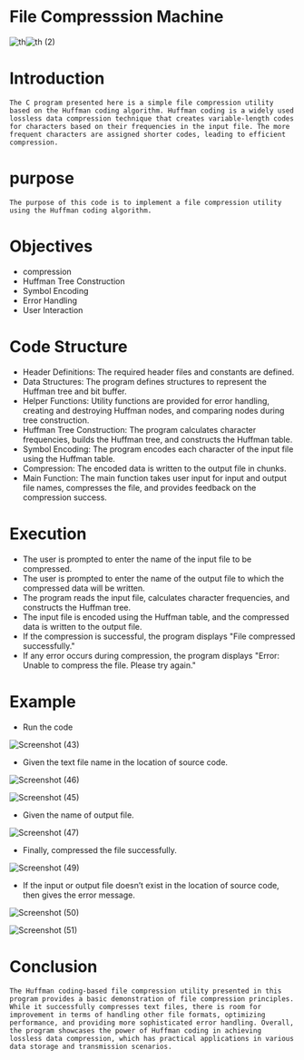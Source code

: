 


# File Compresssion Machine


![th](https://github.com/Supuni-Punsarani/Coursework-Assignment/assets/114279717/9de31a73-4f72-411d-bbc4-6c53ec3ffe19)![th (2)](https://github.com/Supuni-Punsarani/Coursework-Assignment/assets/114279717/c28e061f-f227-4f60-a840-076865341e55)


# Introduction


    The C program presented here is a simple file compression utility based on the Huffman coding algorithm. Huffman coding is a widely used lossless data compression technique that creates variable-length codes for characters based on their frequencies in the input file. The more frequent characters are assigned shorter codes, leading to efficient compression.

# purpose




    The purpose of this code is to implement a file compression utility using the Huffman coding algorithm.


# Objectives

- compression
- Huffman Tree Construction
- Symbol Encoding
- Error Handling
- User Interaction

# Code Structure

- Header Definitions: The required header files and constants are defined.
-  Data Structures: The program defines structures to represent the Huffman tree and bit buffer.
- Helper Functions: Utility functions are provided for error handling, creating and destroying Huffman nodes, and comparing nodes during tree construction.
- Huffman Tree Construction: The program calculates character frequencies, builds the Huffman tree, and constructs the Huffman table.
- Symbol Encoding: The program encodes each character of the input file using the Huffman table.
-  Compression: The encoded data is written to the output file in chunks.
- Main Function: The main function takes user input for input and output file names, compresses the file, and provides feedback on the compression success.

# Execution






- The user is prompted to enter the name of the input file to be compressed.
-  The user is prompted to enter the name of the output file to which the compressed data will be written.
-  The program reads the input file, calculates character frequencies, and constructs the Huffman tree.
- The input file is encoded using the Huffman table, and the compressed data is written to the output file.
- If the compression is successful, the program displays "File compressed successfully."
- If any error occurs during compression, the program displays "Error: Unable to compress the file. Please try again."



# Example

- Run the code


![Screenshot (43)](https://github.com/Supuni-Punsarani/Coursework-Assignment/assets/114279717/43df7a9d-6b88-492a-8812-44f51b2742a3)

- Given the text file name in the location of source code.


![Screenshot (46)](https://github.com/Supuni-Punsarani/Coursework-Assignment/assets/114279717/7e41799b-8c7e-4915-bc29-669748eb0793)

![Screenshot (45)](https://github.com/Supuni-Punsarani/Coursework-Assignment/assets/114279717/dec6f66b-d420-4f2b-856b-9753a5ed023c)

- Given the name of output file.


![Screenshot (47)](https://github.com/Supuni-Punsarani/Coursework-Assignment/assets/114279717/c954631b-1df8-4228-988b-d331e9af82a8)

- Finally, compressed the file successfully.


![Screenshot (49)](https://github.com/Supuni-Punsarani/Coursework-Assignment/assets/114279717/dbf6bfdc-268d-4674-96f8-52be2c54a363)

- If the input or output file doesn’t exist in the location of source code,
  then gives the error message.


 ![Screenshot (50)](https://github.com/Supuni-Punsarani/Coursework-Assignment/assets/114279717/5b2cdf03-a950-4700-a791-d2673cbd98bb)
 
![Screenshot (51)](https://github.com/Supuni-Punsarani/Coursework-Assignment/assets/114279717/9c6fb068-ee76-4426-9079-58a8feb55b4d)

# Conclusion

    The Huffman coding-based file compression utility presented in this program provides a basic demonstration of file compression principles. While it successfully compresses text files, there is room for improvement in terms of handling other file formats, optimizing performance, and providing more sophisticated error handling. Overall, the program showcases the power of Huffman coding in achieving lossless data compression, which has practical applications in various data storage and transmission scenarios.














                                       
